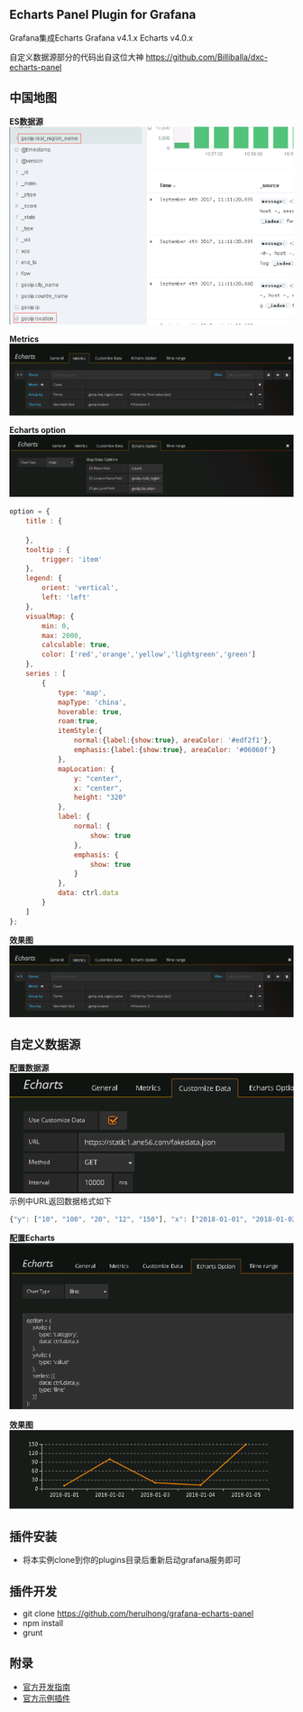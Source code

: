 ## Echarts Panel Plugin for Grafana

Grafana集成Echarts
Grafana v4.1.x 
Echarts v4.0.x

自定义数据源部分的代码出自这位大神 https://github.com/Billiballa/dxc-echarts-panel

## 中国地图
**ES数据源**
![ ](./src/imgs/chinamap-es.png)

**Metrics**
![ ](./src/imgs/metrics.png)

**Echarts option**
![ ](./src/imgs/map_option.png)
```javascript
option = {
	title : {
	
	},
	tooltip : {
		trigger: 'item'
	},
	legend: {
		orient: 'vertical',
		left: 'left'
	},
	visualMap: {
		min: 0,
		max: 2000,         
		calculable: true,
		color: ['red','orange','yellow','lightgreen','green']
	},
	series : [
		{
			type: 'map',
			mapType: 'china',
			hoverable: true,
			roam:true,
			itemStyle:{
				normal:{label:{show:true}, areaColor: '#edf2f1'},
				emphasis:{label:{show:true}, areaColor: '#06060f'}
			},
			mapLocation: {
				y: "center",
				x: "center",
				height: "320"
			},
			label: {
				normal: {
					show: true
				},
				emphasis: {
					show: true
				}
			},
			data: ctrl.data
		}
	]
};
```
**效果图**
![ ](./src/imgs/metrics.png)


## 自定义数据源
**配置数据源**
![ ](./src/imgs/cdata.png)
示例中URL返回数据格式如下
```javascript
{"y": ["10", "100", "20", "12", "150"], "x": ["2018-01-01", "2018-01-02", "2018-01-03", "2018-01-04", "2018-01-05"]}
```

**配置Echarts**
![ ](./src/imgs/line_option.png)

**效果图**
![ ](./src/imgs/cdata_ret.png)


## 插件安装
- 将本实例clone到你的plugins目录后重新启动grafana服务即可


## 插件开发
- git clone https://github.com/heruihong/grafana-echarts-panel
- npm install 
- grunt


## 附录
- [官方开发指南](http://docs.grafana.org/plugins/developing/development/)
- [官方示例插件](https://github.com/grafana/piechart-panel)